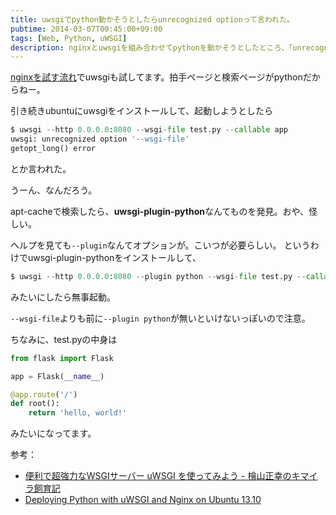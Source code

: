 ```yaml
---
title: uwsgiでpython動かそうとしたらunrecognized optionって言われた。
pubtime: 2014-03-07T00:45:00+09:00
tags: [Web, Python, uWSGI]
description: nginxとuwsgiを組み合わせてpythonを動かそうとしたところ、「unrecognized option '--wsgi-file'」というエラーが出たので対処方法を調べました。どうやらプラグインが足りなかったようです。
---
```


[nginxを試す流れ](/blog/2014/03/nginx-erropage)でuwsgiも試してます。拍手ページと検索ページがpythonだからねー。

引き続きubuntuにuwsgiをインストールして、起動しようとしたら
``` python
$ uwsgi --http 0.0.0.0:8080 --wsgi-file test.py --callable app
uwsgi: unrecognized option '--wsgi-file'
getopt_long() error
```
とか言われた。

うーん、なんだろう。

apt-cacheで検索したら、**uwsgi-plugin-python**なんてものを発見。おや、怪しい。

ヘルプを見ても`--plugin`なんてオプションが。こいつが必要らしい。
というわけでuwsgi-plugin-pythonをインストールして、
``` python
$ uwsgi --http 0.0.0.0:8080 --plugin python --wsgi-file test.py --callable app
```
みたいにしたら無事起動。

`--wsgi-file`よりも前に`--plugin python`が無いといけないっぽいので注意。

<aside>

ちなみに、test.pyの中身は
``` python
from flask import Flask

app = Flask(__name__)

@app.route('/')
def root():
    return 'hello, world!'
```
みたいになってます。

</aside>

参考：
- [便利で超強力なWSGIサーバー uWSGI を使ってみよう - 檜山正幸のキマイラ飼育記](http://d.hatena.ne.jp/m-hiyama/20120312/1331513519)
- [Deploying Python with uWSGI and Nginx on Ubuntu 13.10](http://perlmaven.com/deploying-pyton-with-uwsgi-on-ubuntu-13-10)
